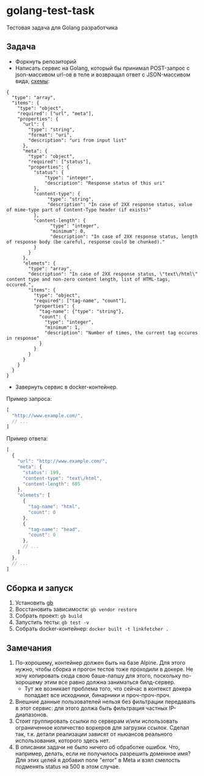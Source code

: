 # golang-test-task
Тестовая задача для Golang разработчика


## Задача

- Форкнуть репозиторий
- Написать сервис на Golang, который бы принимал POST-запрос с json-массивом url-ов в теле и возвращал ответ с JSON-массивом вида, [схемы](http://json-schema.org/):

```
{
  "type": "array",
  "items": {
    "type": "object",
    "required": ["url", "meta"],
    "properties": {
      "url": {
        "type": "string",
        "format": "uri",
        "description": "uri from input list"
      },
      "meta": {
        "type": "object",
        "required": ["status"],
        "properties": {
          "status": {
              "type": "integer",
              "description": "Response status of this uri"
          },
          "content-type": {
               "type": "string",
               "description": "In case of 2XX response status, value of mime-type part of Content-Type header (if exists)"
          },
          "content-length": {
                "type": "integer",
                "minimum": 0,
                "description": "In case of 2XX response status, length of response body (be careful, response could be chunked)."
          }
        }
      },
      "elemets": {
        "type": "array",
        "description": "In case of 2XX response status, \"text\/html\" content type and non-zero content length, list of HTML-tags, occured.",
        "items": {
          "type": "object",
          "required": ["tag-name", "count"],
          "properties": {
            "tag-name": {"type": "string"},
            "count": {
              "type": "integer",
              "minimum": 1,
              "description": "Number of times, the current tag occures in response"
            }
          }
        }
      }
    }
  }
}
```

- Завернуть сервис в docker-контейнер.

Пример запроса:
```js
[
  "http://www.example.com/",
  // ...
]
```
Пример ответа:
```js
[
  {
    "url": "http://www.example.com/",
    "meta": {
      "status": 199,
      "content-type": "text\/html",
      "content-length": 605
    },
    "elemets": [
      {
        "tag-name": "html",
        "count": 0
      },
      {
        "tag-name": "head",
        "count": 0
      },
      // ...
    ]
  },
  // ...
]
```

## Сборка и запуск

1. Установить [gb](https://getgb.io/)
1. Восстановить зависимости: `gb vendor restore`
1. Собрать проект: `gb build`
1. Запустить тесты: `gb test -v`
1. Собрать docker-контейнер: `docker built -t linkfetcher .`

## Замечания

1. По-хорошему, контейнер должен быть на базе Alpine. Для этого нужно, чтобы сборка и прогон тестов тоже проходили в докере. Не хочу копировать сюда свою баше-лапшу для этого, поскольку по-хорошему этим все равно должна заниматься билд-сервер.
    * Тут же возникает проблема того, что сейчас в контекст докера попадает все исходники, бинарники и проч-проч-проч.
1. Внешние данные пользователей нельзя без фильтрации передавать в этот сервис: для этого должа быть фильтрация частных IP-диапазонов. 
1. Cтоит группировать ссылки по серверам и/или использовать ограниченное количество воркеров для загрузки ссылок. Сделал так, т.к. детали реализации зависят от ньюансов реального использования, которого здесь нет.
1. В описании задачи не было ничего об обработке ошибок. Что, например, делать, если не получилось разрешить доменное имя? Для этих целей я добавил поле "error" в Meta и взял смелость подменять status на 500 в этом случае.
